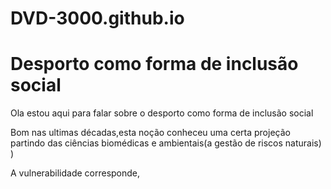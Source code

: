 # DVD-3000.github.io
<!DOCTYPE html>
<html lang="en">
<head>
  <meta charset="UTF-8">
  <meta name="viewport" content="width=device-width, initial-scale=1.0">
  <meta http-equiv="X-UA-Compatible" content="ie=edge">
  <title>Document</title>
</head>
<body>
  <h1>Desporto como forma de inclusão social</h1>
<p>Ola estou aqui para falar sobre o desporto como forma de inclusão social 
</p>  <p>Bom nas ultimas décadas,esta noção conheceu uma certa projeção partindo das ciências biomédicas e ambientais(a gestão de riscos naturais)
)</p>  <p>A vulnerabilidade corresponde,</p>


</body>
</html>
